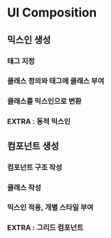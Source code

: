 # UI Composition

## 믹스인 생성

### 태그 지정

### 클래스 정의와 태그에 클래스 부여

### 클래스를 믹스인으로 변환

### EXTRA : 동적 믹스인


## 컴포넌트 생성

### 컴포넌트 구조 작성

### 클래스 작성

### 믹스인 적용, 개별 스타일 부여

### EXTRA : 그리드 컴포넌트

